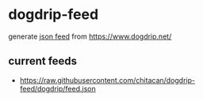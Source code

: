 # dogdrip-feed

generate [json feed](https://www.jsonfeed.org/) from https://www.dogdrip.net/

## current feeds

* https://raw.githubusercontent.com/chitacan/dogdrip-feed/dogdrip/feed.json
